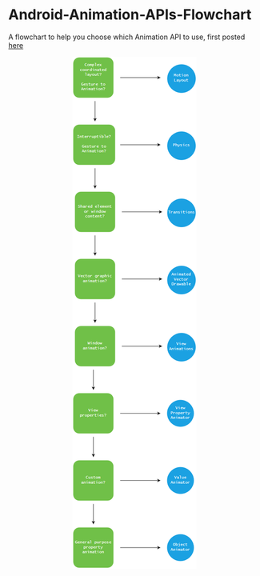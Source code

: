 # Android-Animation-APIs-Flowchart
A flowchart to help you choose which Animation API to use, first posted [here](https://medium.com/@adawoud/android-animation-apis-cheat-sheet-d9b160381f18)

<p align="center">
  <img src="./Animation%20APIs%20Flowchart.png">
</p>
